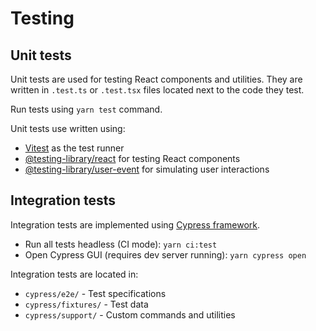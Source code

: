 # Testing

## Unit tests

Unit tests are used for testing React components and utilities. They are written in `.test.ts` or `.test.tsx` files located next to the code they test.

Run tests using `yarn test` command.

Unit tests use written using:
- [Vitest](https://vitest.dev/) as the test runner
- [@testing-library/react](https://testing-library.com/docs/react-testing-library/intro/) for testing React components
- [@testing-library/user-event](https://testing-library.com/docs/user-event/intro/) for simulating user interactions

## Integration tests

Integration tests are implemented using [Cypress framework](https://www.cypress.io/).

* Run all tests headless (CI mode): `yarn ci:test`
* Open Cypress GUI (requires dev server running): `yarn cypress open`

Integration tests are located in:

* `cypress/e2e/` - Test specifications
* `cypress/fixtures/` - Test data
* `cypress/support/` - Custom commands and utilities
